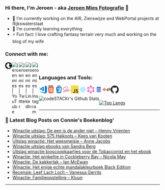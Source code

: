 ### Hi there, I'm Jeroen - aka [Jeroen Mies Fotografie][website] 👋

- 🔭 I’m currently working on the AIR, Zienswijze and WebPortal projects at Rijkswaterstaat
- 🌱 I’m currently learning everything
- ⚡ Fun fact: I love crafting fantasy terrain very much and working on the blog of my wife

### Connect with me:

[<img align="left" alt="jeroenmies" width="22px" src="https://raw.githubusercontent.com/iconic/open-iconic/master/svg/globe.svg" />][website]
[<img align="left" alt="jeroenmies | YouTube" width="22px" src="https://cdn.jsdelivr.net/npm/simple-icons@v3/icons/youtube.svg" />][youtube]
[<img align="left" alt="jeroenmies | Twitter" width="22px" src="https://cdn.jsdelivr.net/npm/simple-icons@v3/icons/twitter.svg" />][twitter]
[<img align="left" alt="jeroenmies | LinkedIn" width="22px" src="https://cdn.jsdelivr.net/npm/simple-icons@v3/icons/linkedin.svg" />][linkedin]
[<img align="left" alt="jeroenmies | Instagram" width="22px" src="https://cdn.jsdelivr.net/npm/simple-icons@v3/icons/instagram.svg" />][instagram]

<br />

### Languages and Tools:

[<img align="left" alt="Visual Studio Code" width="26px" src="https://raw.githubusercontent.com/github/explore/80688e429a7d4ef2fca1e82350fe8e3517d3494d/topics/visual-studio-code/visual-studio-code.png" />][webdevplaylist]
[<img align="left" alt="HTML5" width="26px" src="https://raw.githubusercontent.com/github/explore/80688e429a7d4ef2fca1e82350fe8e3517d3494d/topics/html/html.png" />][webdevplaylist]
[<img align="left" alt="CSS3" width="26px" src="https://raw.githubusercontent.com/github/explore/80688e429a7d4ef2fca1e82350fe8e3517d3494d/topics/css/css.png" />][cssplaylist]
[<img align="left" alt="Sass" width="26px" src="https://raw.githubusercontent.com/github/explore/80688e429a7d4ef2fca1e82350fe8e3517d3494d/topics/sass/sass.png" />][cssplaylist]
[<img align="left" alt="JavaScript" width="26px" src="https://raw.githubusercontent.com/github/explore/80688e429a7d4ef2fca1e82350fe8e3517d3494d/topics/javascript/javascript.png" />][jsplaylist]
[<img align="left" alt="React" width="26px" src="https://raw.githubusercontent.com/github/explore/80688e429a7d4ef2fca1e82350fe8e3517d3494d/topics/react/react.png" />][reactplaylist]
[<img align="left" alt="GraphQL" width="26px" src="https://raw.githubusercontent.com/github/explore/80688e429a7d4ef2fca1e82350fe8e3517d3494d/topics/graphql/graphql.png" />][webdevplaylist]
[<img align="left" alt="SQL" width="26px" src="https://raw.githubusercontent.com/github/explore/80688e429a7d4ef2fca1e82350fe8e3517d3494d/topics/sql/sql.png" />][webdevplaylist]
[<img align="left" alt="Git" width="26px" src="https://raw.githubusercontent.com/github/explore/80688e429a7d4ef2fca1e82350fe8e3517d3494d/topics/git/git.png" />][webdevplaylist]
[<img align="left" alt="GitHub" width="26px" src="https://raw.githubusercontent.com/github/explore/78df643247d429f6cc873026c0622819ad797942/topics/github/github.png" />][webdevplaylist]

<br />
<br />

<img align="left" alt="codeSTACKr's Github Stats" src="https://github-readme-stats.vercel.app/api?username=jeroenmies&show_icons=true&hide_border=true&count_private=true&theme=tokyonight" />

[![Top Langs](https://github-readme-stats.vercel.app/api/top-langs/?username=jeroenmies)](https://github.com/jeroenmies/github-readme-stats)

---

### 📕 Latest Blog Posts on Connie's Boekenblog'
<!-- BLOG-POST-LIST:START -->
- [Winactie uitslag: De een is de ander niet – Henny Vrienten](https://conniesboekenblog.nl/2020/09/19/winactie-uitslag-de-een-is-de-ander-niet-henny-vrienten/?utm_source=rss&utm_medium=rss&utm_campaign=winactie-uitslag-de-een-is-de-ander-niet-henny-vrienten)
- [Winactie uitslag: 575 Haikoots – Kees van Kooten](https://conniesboekenblog.nl/2020/09/19/winactie-uitslag-575-haikoots-kees-van-kooten/?utm_source=rss&utm_medium=rss&utm_campaign=winactie-uitslag-575-haikoots-kees-van-kooten)
- [Uitslag winactie: Het weesmeisje – Anne Jacobs](https://conniesboekenblog.nl/2020/09/19/uitslag-winactie-het-weesmeisje-anne-jacobs/?utm_source=rss&utm_medium=rss&utm_campaign=uitslag-winactie-het-weesmeisje-anne-jacobs)
- [Winactie uitslag ebooks van Sandra Berg](https://conniesboekenblog.nl/2020/09/18/winactie-uitslag-2/?utm_source=rss&utm_medium=rss&utm_campaign=winactie-uitslag-2)
- [Uitslag winactie bioscoopkaartjes voor de Tobacconist en het ebook](https://conniesboekenblog.nl/2020/09/18/uitslag-winactie-bioscoopkaartjes-voor-de-tobacconist-en-het-ebook/?utm_source=rss&utm_medium=rss&utm_campaign=uitslag-winactie-bioscoopkaartjes-voor-de-tobacconist-en-het-ebook)
- [Winactie: Het winkeltje in Cockleberry Bay – Nicola May](https://conniesboekenblog.nl/2020/09/18/winactie-het-winkeltje-in-cockleberry-bay-nicola-may/?utm_source=rss&utm_medium=rss&utm_campaign=winactie-het-winkeltje-in-cockleberry-bay-nicola-may)
- [Winactie: De kakkerlak – Ian McEwan](https://conniesboekenblog.nl/2020/09/17/winactie-de-kakkerlak-ian-mcewan/?utm_source=rss&utm_medium=rss&utm_campaign=winactie-de-kakkerlak-ian-mcewan)
- [Winactie: Het enige echte mandalakleurboek Black Edition](https://conniesboekenblog.nl/2020/09/16/winactie-het-enige-echte-mandalakleurboek-black-edition/?utm_source=rss&utm_medium=rss&utm_campaign=winactie-het-enige-echte-mandalakleurboek-black-edition)
- [Recensie: Leef Lach Loch – Vanessa Gerrits](https://conniesboekenblog.nl/2020/09/15/recensie-leef-lach-loch-vanessa-gerrits/?utm_source=rss&utm_medium=rss&utm_campaign=recensie-leef-lach-loch-vanessa-gerrits)
- [Winactie: Familieopstelling – Kluun](https://conniesboekenblog.nl/2020/09/15/winactie-familieopstelling-kluun/?utm_source=rss&utm_medium=rss&utm_campaign=winactie-familieopstelling-kluun)
<!-- BLOG-POST-LIST:END -->

---

[website]: https://jeroenmiesfotografie.nl
[twitter]: https://twitter.com/jeroenmies
[youtube]: https://www.youtube.com/channel/UCdM6wXDAk3Y8_ycxkSfAD7Q
[instagram]: https://www.instagram.com/jeroenmies/
[linkedin]: https://www.linkedin.com/in/jeroenmies/
[webdevplaylist]: https://www.youtube.com/playlist?list=PLlhZGGVFsRrTQQnp_2UwWSoAigm-9_SqR
[jsplaylist]: https://www.youtube.com/playlist?list=PLC5BA7CB1270B2073
[cssplaylist]: https://www.youtube.com/playlist?list=PLlhZGGVFsRrSeV5xra6z-nU60cqompunz
[reactplaylist]: https://www.youtube.com/playlist?list=PLC5BA7CB1270B2073
